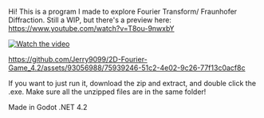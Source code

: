 Hi! This is a program I made to explore Fourier Transform/ Fraunhofer Diffraction. 
Still a WIP, but there's a preview here: https://www.youtube.com/watch?v=T8ou-9nwxbY

[![Watch the video](https://img.youtube.com/vi/T8ou-9nwxbY/maxresdefault.jpg)](https://www.youtube.com/watch?v=T8ou-9nwxbY)

https://github.com/Jerry9099/2D-Fourier-Game_4.2/assets/93056988/75939246-51c2-4e02-9c26-77f13c0acf8c



If you want to just run it, download the zip and extract, and double click the .exe. Make sure all the unzipped files are in the same folder!

Made in Godot .NET 4.2

